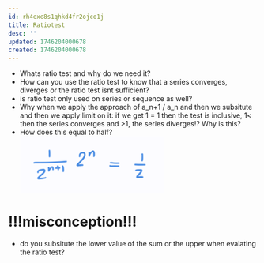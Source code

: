 ```yaml
---
id: rh4exe8s1qhkd4fr2ojco1j
title: Ratiotest
desc: ''
updated: 1746204000678
created: 1746204000678
---
```




- Whats ratio test and why do we need it?
- How can you use the ratio test to know that a series converges, diverges or the ratio test isnt sufficient?
- is ratio test only used on series or sequence as well?
- Why when we apply the approach of a_n+1 / a_n and then we subsitute and then we apply limit on it: if we get 1 = 1 then the test is inclusive, 1< then the series converges and >1, the series diverges!? Why is this?
- How does this equal to half? ![alt text](image-28.png)



# !!!misconception!!!
- do you subsitute the lower value of the sum or the upper when evalating the ratio test?
